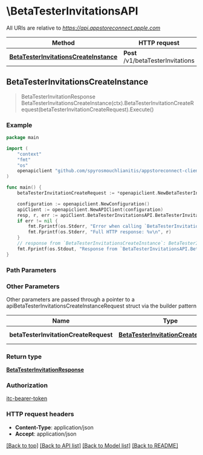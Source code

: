# \BetaTesterInvitationsAPI

All URIs are relative to *https://api.appstoreconnect.apple.com*

Method | HTTP request | Description
------------- | ------------- | -------------
[**BetaTesterInvitationsCreateInstance**](BetaTesterInvitationsAPI.md#BetaTesterInvitationsCreateInstance) | **Post** /v1/betaTesterInvitations | 



## BetaTesterInvitationsCreateInstance

> BetaTesterInvitationResponse BetaTesterInvitationsCreateInstance(ctx).BetaTesterInvitationCreateRequest(betaTesterInvitationCreateRequest).Execute()



### Example

```go
package main

import (
	"context"
	"fmt"
	"os"
	openapiclient "github.com/spyrosmouchlianitis/appstoreconnect-client"
)

func main() {
	betaTesterInvitationCreateRequest := *openapiclient.NewBetaTesterInvitationCreateRequest(*openapiclient.NewBetaTesterInvitationCreateRequestData("Type_example", *openapiclient.NewBetaTesterInvitationCreateRequestDataRelationships(*openapiclient.NewBetaTesterInvitationCreateRequestDataRelationshipsBetaTester(*openapiclient.NewBetaGroupRelationshipsBetaTestersDataInner("Type_example", "Id_example")), *openapiclient.NewAnalyticsReportRequestCreateRequestDataRelationshipsApp(*openapiclient.NewAlternativeDistributionKeyCreateRequestDataRelationshipsAppData("Type_example", "Id_example"))))) // BetaTesterInvitationCreateRequest | BetaTesterInvitation representation

	configuration := openapiclient.NewConfiguration()
	apiClient := openapiclient.NewAPIClient(configuration)
	resp, r, err := apiClient.BetaTesterInvitationsAPI.BetaTesterInvitationsCreateInstance(context.Background()).BetaTesterInvitationCreateRequest(betaTesterInvitationCreateRequest).Execute()
	if err != nil {
		fmt.Fprintf(os.Stderr, "Error when calling `BetaTesterInvitationsAPI.BetaTesterInvitationsCreateInstance``: %v\n", err)
		fmt.Fprintf(os.Stderr, "Full HTTP response: %v\n", r)
	}
	// response from `BetaTesterInvitationsCreateInstance`: BetaTesterInvitationResponse
	fmt.Fprintf(os.Stdout, "Response from `BetaTesterInvitationsAPI.BetaTesterInvitationsCreateInstance`: %v\n", resp)
}
```

### Path Parameters



### Other Parameters

Other parameters are passed through a pointer to a apiBetaTesterInvitationsCreateInstanceRequest struct via the builder pattern


Name | Type | Description  | Notes
------------- | ------------- | ------------- | -------------
 **betaTesterInvitationCreateRequest** | [**BetaTesterInvitationCreateRequest**](BetaTesterInvitationCreateRequest.md) | BetaTesterInvitation representation | 

### Return type

[**BetaTesterInvitationResponse**](BetaTesterInvitationResponse.md)

### Authorization

[itc-bearer-token](../README.md#itc-bearer-token)

### HTTP request headers

- **Content-Type**: application/json
- **Accept**: application/json

[[Back to top]](#) [[Back to API list]](../README.md#documentation-for-api-endpoints)
[[Back to Model list]](../README.md#documentation-for-models)
[[Back to README]](../README.md)

